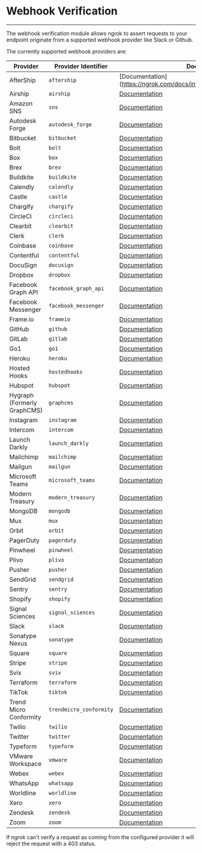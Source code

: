 # Webhook Verification
------------

The webhook verification module allows ngrok to assert requests to your endpoint originate from a supported webhook provider like Slack or Github.

The currently supported webhook providers are:

| Provider | Provider Identifier | Docs Link |
| --- | --- | --- |
| AfterShip | `aftership` | [Documentation](https://ngrok.com/docs/integrations/aftership/webhooks |
| Airship | `airship` | [Documentation](https://ngrok.com/docs/integrations/airship/webhooks) |
| Amazon SNS | `sns` | [Documentation](https://ngrok.com/docs/integrations/amazonsns/webhooks) |
| Autodesk Forge | `autodesk_forge` | [Documentation](https://ngrok.com/docs/integrations/autodesk/webhooks) |
| Bitbucket | `bitbucket` | [Documentation](https://ngrok.com/docs/integrations/bitbucket/webhooks) |
| Bolt | `bolt` | [Documentation](https://help.bolt.com/developers/guides/webhooks/hook-verification/) |
| Box | `box` | [Documentation](https://ngrok.com/docs/integrations/box/webhooks) |
| Brex | `brex` | [Documentation](https://ngrok.com/docs/integrations/brex/webhooks) |
| Buildkite | `buildkite` | [Documentation](https://ngrok.com/docs/integrations/buildkite/webhooks) |
| Calendly | `calendly` | [Documentation](https://ngrok.com/docs/integrations/calendly/webhooks) |
| Castle | `castle` | [Documentation](https://ngrok.com/docs/integrations/castle/webhooks) |
| Chargify | `chargify` | [Documentation](https://ngrok.com/docs/integrations/chargify/webhooks) |
| CircleCI | `circleci` | [Documentation](https://ngrok.com/docs/integrations/circleci/webhooks) |
| Clearbit | `clearbit` | [Documentation](https://dashboard.clearbit.com/docs#webhooks-securing-webhooks) |
| Clerk | `clerk` | [Documentation](https://ngrok.com/docs/integrations/clerk/webhooks) |
| Coinbase | `coinbase` | [Documentation](https://ngrok.com/docs/integrations/coinbase/webhooks) |
| Contentful | `contentful` | [Documentation](https://ngrok.com/docs/integrations/contentful/webhooks) |
| DocuSign | `docusign` | [Documentation](https://ngrok.com/docs/integrations/docusign/webhooks) |
| Dropbox | `dropbox` | [Documentation](https://ngrok.com/docs/integrations/dropbox/webhooks) |
| Facebook Graph API | `facebook_graph_api` | [Documentation](https://ngrok.com/docs/integrations/facebook/webhooks) |
| Facebook Messenger | `facebook_messenger` | [Documentation](https://ngrok.com/docs/integrations/facebook-messenger/webhooks) |
| Frame.io | `frameio` | [Documentation](https://ngrok.com/docs/integrations/frameio/webhooks) |
| GitHub | `github` | [Documentation](https://ngrok.com/docs/integrations/github/webhooks) |
| GitLab | `gitlab` | [Documentation](https://ngrok.com/docs/integrations/gitlab/webhooks) |
| Go1 | `go1` | [Documentation](https://www.go1.com/developers/partners/concepts/webhook-signature-authentification) |
| Heroku | `heroku` | [Documentation](https://ngrok.com/docs/integrations/heroku/webhooks) |
| Hosted Hooks | `hostedhooks` | [Documentation](https://ngrok.com/docs/integrations/hostedhooks/webhooks) |
| Hubspot | `hubspot` | [Documentation](https://ngrok.com/docs/integrations/hubspot/webhooks) |
| Hygraph (Formerly GraphCMS) | `graphcms` | [Documentation](https://ngrok.com/docs/integrations/hygraph/webhooks) |
| Instagram | `instagram` | [Documentation](https://ngrok.com/docs/integrations/instagram/webhooks) |
| Intercom | `intercom` | [Documentation](https://ngrok.com/docs/integrations/intercom/webhooks) |
| Launch Darkly | `launch_darkly` | [Documentation](https://ngrok.com/docs/integrations/launchdarkly/webhooks) |
| Mailchimp | `mailchimp` | [Documentation](https://ngrok.com/docs/integrations/mailchimp/webhooks) |
| Mailgun | `mailgun` | [Documentation](https://ngrok.com/docs/integrations/mailgun/webhooks) |
| Microsoft Teams | `microsoft_teams` | [Documentation](https://docs.microsoft.com/en-us/microsoftteams/platform/webhooks-and-connectors/how-to/add-outgoing-webhook?tabs=verifyhmactoken%2Cdotnet) |
| Modern Treasury | `modern_treasury` | [Documentation](https://ngrok.com/docs/integrations/modern-treasury/webhooks) |
| MongoDB | `mongodb` | [Documentation](https://www.mongodb.com/docs/realm/endpoints/#payload-signature-verification) |
| Mux | `mux` | [Documentation](https://ngrok.com/docs/integrations/mux/webhooks) |
| Orbit | `orbit` | [Documentation](https://ngrok.com/docs/integrations/orbit/webhooks) |
| PagerDuty | `pagerduty` | [Documentation](https://ngrok.com/docs/integrations/pagerduty/webhooks) |
| Pinwheel | `pinwheel` | [Documentation](https://docs.pinwheelapi.com/docs/webhook-signature-verification) |
| Plivo | `plivo` | [Documentation](https://www.plivo.com/docs/sms/concepts/signature-validation) |
| Pusher | `pusher` | [Documentation](https://ngrok.com/docs/integrations/pusher/webhooks) |
| SendGrid | `sendgrid` | [Documentation](https://ngrok.com/docs/integrations/sendgrid/webhooks) |
| Sentry | `sentry` | [Documentation](https://ngrok.com/docs/integrations/sentry/webhooks) |
| Shopify | `shopify` | [Documentation](https://ngrok.com/docs/integrations/shopify/webhooks) |
| Signal Sciences | `signal_sciences` | [Documentation](https://docs.fastly.com/signalsciences/integrations/generic-webhooks/) |
| Slack | `slack` | [Documentation](https://ngrok.com/docs/integrations/slack/webhooks) |
| Sonatype Nexus | `sonatype` | [Documentation](https://ngrok.com/docs/integrations/sonatype-nexus/webhooks) |
| Square | `square` | [Documentation](https://ngrok.com/docs/integrations/square/webhooks) |
| Stripe | `stripe` | [Documentation](https://ngrok.com/docs/integrations/stripe/webhooks) |
| Svix | `svix` | [Documentation](https://ngrok.com/docs/integrations/svix/webhooks) |
| Terraform | `terraform` | [Documentation](https://www.terraform.io/cloud-docs/api-docs/notification-configurations#notification-authenticity) |
| TikTok | `tiktok` | [Documentation](https://ngrok.com/docs/integrations/tiktok/webhooks) |
| Trend Micro Conformity | `trendmicro_conformity` | [Documentation](https://ngrok.com/docs/integrations/trendmicro/webhooks) |
| Twilio | `twilio` | [Documentation](https://ngrok.com/docs/integrations/twilio/webhooks) |
| Twitter | `twitter` | [Documentation](https://developer.twitter.com/en/docs/twitter-api/enterprise/account-activity-api/guides/securing-webhooks) |
| Typeform | `typeform` | [Documentation](https://ngrok.com/docs/integrations/typeform/webhooks) |
| VMware Workspace | `vmware` | [Documentation](https://ngrok.com/docs/integrations/vmware/webhooks) |
| Webex | `webex` | [Documentation](https://ngrok.com/docs/integrations/webex/webhooks) |
| WhatsApp | `whatsapp` | [Documentation](https://ngrok.com/docs/integrations/whatsapp/webhooks) |
| Worldline | `worldline` | [Documentation](https://epayments.developer-ingenico.com/documentation/webhooks/) |
| Xero | `xero` | [Documentation](https://ngrok.com/docs/integrations/xero/webhooks) |
| Zendesk | `zendesk` | [Documentation](https://ngrok.com/docs/integrations/zendesk/webhooks) |
| Zoom | `zoom` | [Documentation](https://ngrok.com/docs/integrations/zoom/webhooks) |

If ngrok can't verify a request as coming from the configured provider it will reject the request with a 403 status.
